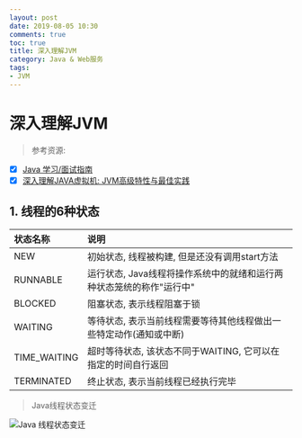 ```yaml
---
layout: post
date: 2019-08-05 10:30
comments: true
toc: true
title: 深入理解JVM
category: Java & Web服务
tags:
- JVM
---
```


# 深入理解JVM

> 参考资源:
- [x] [Java 学习/面试指南](https://snailclimb.gitee.io/javaguide/#/)
- [x] [深入理解JAVA虚拟机: JVM高级特性与最佳实践](https://github.com/doocs/jvm)

<!-- more -->

## 1. 线程的6种状态

状态名称      | 说明
:---------- |:---------
NEW          | 初始状态, 线程被构建, 但是还没有调用start方法
RUNNABLE     | 运行状态, Java线程将操作系统中的就绪和运行两种状态笼统的称作"运行中"
BLOCKED      | 阻塞状态, 表示线程阻塞于锁
WAITING      | 等待状态, 表示当前线程需要等待其他线程做出一些特定动作(通知或中断)
TIME_WAITING | 超时等待状态, 该状态不同于WAITING, 它可以在指定的时间自行返回
TERMINATED   | 终止状态, 表示当前线程已经执行完毕


> Java线程状态变迁

![Java 线程状态变迁](https://user-images.githubusercontent.com/17871962/62363910-d4952280-b552-11e9-9285-c77d3b1d214d.png)
